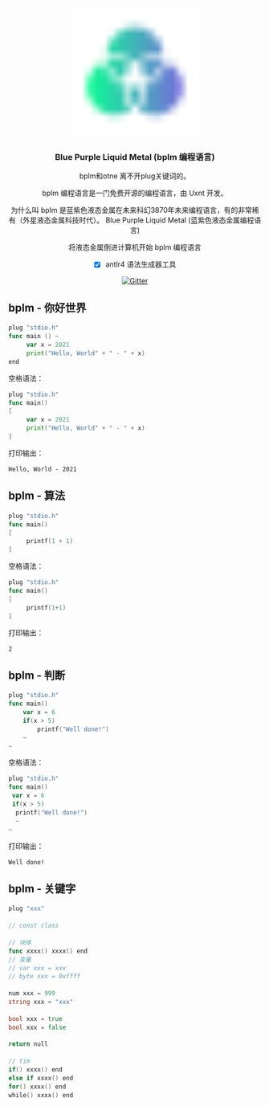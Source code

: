 <div align="center">
<a href="#">
<h1><img src="BPLM.svg" alt="Logo" width="256"></h1>
</a>

### Blue Purple Liquid Metal (bplm 编程语言)

bplm和otne 离不开plug关键词的。

bplm 编程语言是一门免费开源的编程语言，由 Uxnt 开发。 

为什么叫 bplm 是蓝紫色液态金属在未来科幻3870年未来编程语言，有的非常稀有（外星液态金属科技时代）。
Blue Purple Liquid Metal (蓝紫色液态金属编程语言)

将液态金属倒进计算机开始 bplm 编程语言
	
- [x] antlr4 语法生成器工具
	
[![Gitter](https://badges.gitter.im/uxnt/cpp-script.svg)](https://gitter.im/uxnt/cpp-script?utm_source=badge&utm_medium=badge&utm_campaign=pr-badge)

</div>


## bplm - 你好世界
```go
plug "stdio.h"
func main () ~
     var x = 2021
     print("Hello, World" + " - " + x)
end

```
空格语法：
```go
plug "stdio.h"
func main()
[
     var x = 2021
     print("Hello, World" + " - " + x)
]
```
打印输出：

```
Hello, World - 2021
```

## bplm - 算法
```go
plug "stdio.h"
func main()
[
     printf(1 + 1)
]
```
空格语法：
```go
plug "stdio.h"
func main()
[
     printf(1+1)
]
```
打印输出：

```
2
```

## bplm - 判断
```go
plug "stdio.h"
func main()
	var x = 6
	if(x > 5)
		printf("Well done!")
	~
~
```
空格语法：
```go
plug "stdio.h"
func main()
 var x = 6
 if(x > 5)
  printf("Well done!")
  ~
~
```
打印输出：
```
Well done!
```


## bplm - 关键字


```go
plug "xxx"

// const class

// 块体
func xxxx() xxxx() end
// 变量
// var xxx = xxx
// byte xxx = 0xffff

num xxx = 999
string xxx = "xxx"

bool xxx = true 
bool xxx = false 

return null

// tim
if() xxxx() end
else if xxxx() end
for() xxxx() end
while() xxxx() end




```


